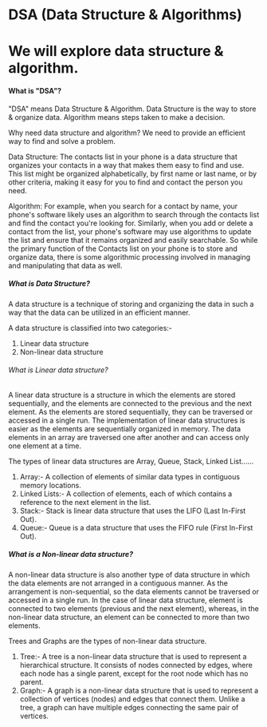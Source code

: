 # <h1> DSA (Data Structure & Algorithms) </h1>

# We will explore data structure & algorithm.

<h4>What is "DSA"?</h4>
"DSA" means Data Structure & Algorithm.
Data Structure is the way to store & organize data. Algorithm means steps taken to make a decision.

Why need data structure and algorithm?
We need to provide an efficient way to find and solve a problem.

Data Structure: The contacts list in your phone is a data structure that organizes your contacts in a way that makes them easy to find and use. This list might be organized alphabetically, by first name or last name, or by other criteria, making it easy for you to find and contact the person you need.

Algorithm: For example, when you search for a contact by name, your phone's software likely uses an algorithm to search through the contacts list and find the contact you're looking for. Similarly, when you add or delete a contact from the list, your phone's software may use algorithms to update the list and ensure that it remains organized and easily searchable. So while the primary function of the Contacts list on your phone is to store and organize data, there is some algorithmic processing involved in managing and manipulating that data as well.

<h5>What is Data Structure?</h5>
A data structure is a technique of storing and organizing the data in such a way that the data can be utilized in an efficient manner.

A data structure is classified into two categories:-

1. Linear data structure
2. Non-linear data structure

<h6>What is Linear data structure?</h6>
A linear data structure is a structure in which the elements are stored sequentially, and the elements are connected to the previous and the next element. As the elements are stored sequentially, they can be traversed or accessed in a single run. The implementation of linear data structures is easier as the elements are sequentially organized in memory. The data elements in an array are traversed one after another and can access only one element at a time.

The types of linear data structures are Array, Queue, Stack, Linked List......

1. Array:- A collection of elements of similar data types in contiguous memory locations.
2. Linked Lists:- A collection of elements, each of which contains a reference to the next element in the list.
3. Stack:- Stack is linear data structure that uses the LIFO (Last In-First Out).
4. Queue:- Queue is a data structure that uses the FIFO rule (First In-First Out).

<h5>What is a Non-linear data structure?</h5>

A non-linear data structure is also another type of data structure in which the data elements are not arranged in a contiguous manner. As the arrangement is non-sequential, so the data elements cannot be traversed or accessed in a single run. In the case of linear data structure, element is connected to two elements (previous and the next element), whereas, in the non-linear data structure, an element can be connected to more than two elements.

Trees and Graphs are the types of non-linear data structure.

1. Tree:- A tree is a non-linear data structure that is used to represent a hierarchical structure. It consists of nodes connected by edges, where each node has a single parent, except for the root node which has no parent.
2. Graph:- A graph is a non-linear data structure that is used to represent a collection of vertices (nodes) and edges that connect them. Unlike a tree, a graph can have multiple edges connecting the same pair of vertices.

